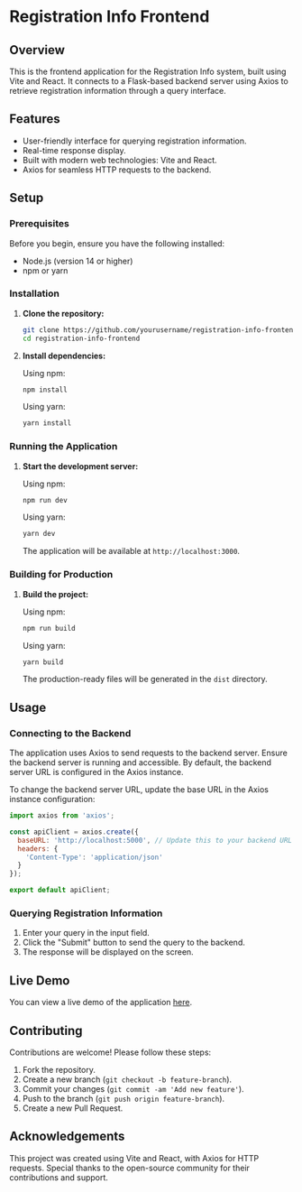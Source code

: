# Registration Info Frontend

## Overview

This is the frontend application for the Registration Info system, built using Vite and React. It connects to a Flask-based backend server using Axios to retrieve registration information through a query interface.

## Features

- User-friendly interface for querying registration information.
- Real-time response display.
- Built with modern web technologies: Vite and React.
- Axios for seamless HTTP requests to the backend.

## Setup

### Prerequisites

Before you begin, ensure you have the following installed:

- Node.js (version 14 or higher)
- npm or yarn

### Installation

1. **Clone the repository:**

   ```bash
   git clone https://github.com/yourusername/registration-info-frontend.git
   cd registration-info-frontend
   ```

2. **Install dependencies:**

   Using npm:
   ```bash
   npm install
   ```

   Using yarn:
   ```bash
   yarn install
   ```

### Running the Application

1. **Start the development server:**

   Using npm:
   ```bash
   npm run dev
   ```

   Using yarn:
   ```bash
   yarn dev
   ```

   The application will be available at `http://localhost:3000`.

### Building for Production

1. **Build the project:**

   Using npm:
   ```bash
   npm run build
   ```

   Using yarn:
   ```bash
   yarn build
   ```

   The production-ready files will be generated in the `dist` directory.

## Usage

### Connecting to the Backend

The application uses Axios to send requests to the backend server. Ensure the backend server is running and accessible. By default, the backend server URL is configured in the Axios instance.

To change the backend server URL, update the base URL in the Axios instance configuration:

```javascript
import axios from 'axios';

const apiClient = axios.create({
  baseURL: 'http://localhost:5000', // Update this to your backend URL
  headers: {
    'Content-Type': 'application/json'
  }
});

export default apiClient;
```

### Querying Registration Information

1. Enter your query in the input field.
2. Click the "Submit" button to send the query to the backend.
3. The response will be displayed on the screen.

## Live Demo

You can view a live demo of the application [here](https://reginfollm.netlify.app).

## Contributing

Contributions are welcome! Please follow these steps:

1. Fork the repository.
2. Create a new branch (`git checkout -b feature-branch`).
3. Commit your changes (`git commit -am 'Add new feature'`).
4. Push to the branch (`git push origin feature-branch`).
5. Create a new Pull Request.

## Acknowledgements

This project was created using Vite and React, with Axios for HTTP requests. Special thanks to the open-source community for their contributions and support.
